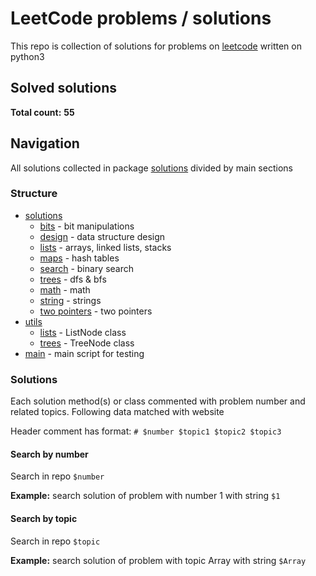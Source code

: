 # LeetCode problems / solutions

This repo is collection of solutions for problems 
on [leetcode](https://leetcode.com/problemset/all/) 
written on python3

## Solved solutions

**Total count:** **55**

## Navigation

All solutions collected in package [solutions](solutions)
divided by main sections

### Structure

* [solutions](solutions)
    * [bits](solutions/bits) - bit manipulations
    * [design](solutions/design) - data structure design
    * [lists](solutions/lists) - arrays, linked lists, 
    stacks
    * [maps](solutions/maps) - hash tables
    * [search](solutions/search) - binary search
    * [trees](solutions/trees) - dfs & bfs
    * [math](solutions/math.py) - math
    * [string](solutions/string.py) - strings
    * [two pointers](solutions/twopointers.py) - two 
    pointers
* [utils](utils)
    * [lists](utils/lists.py) - ListNode class
    * [trees](utils/trees.py) - TreeNode class
* [main](main.py) - main script for testing

### Solutions

Each solution method(s) or class commented 
with problem number and related topics. Following data
matched with website

Header comment has format: 
`# $number $topic1 $topic2 $topic3`

#### Search by number

Search in repo `$number`

**Example:** search solution of problem with number 1 
with string `$1`

#### Search by topic

Search in repo `$topic`

**Example:** search solution of problem with topic Array
with string `$Array`
